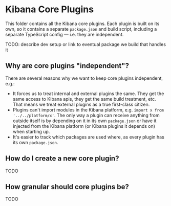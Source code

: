 # Kibana Core Plugins

This folder contains all the Kibana core plugins. Each plugin is built on its
own, so it contains a separate `package.json` and build script, including a
separate TypeScript config — i.e. they are independent.

TODO: describe dev setup or link to eventual package we build that handles it

## Why are core plugins "independent"?

There are several reasons why we want to keep core plugins independent, e.g.:

- It forces us to treat internal and external plugins the same. They get the
  same access to Kibana apis, they get the same build treatment, etc. That means
  we treat external plugins as a true first-class citizen.
- Plugins can't import modules in the Kibana platform, e.g.
  `import x from '../../platform/x'`. The only way a plugin can receive anything
  from outside itself is by depending on it in its own `package.json` or have
  it injected from the Kibana platform (or Kibana plugins it depends on) when
  starting up.
- It's easier to track which packages are used where, as every plugin has its
  own `package.json`.

## How do I create a new core plugin?

TODO

## How granular should core plugins be?

TODO
